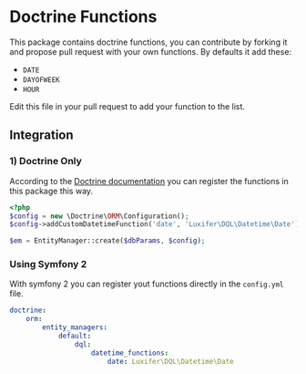 Doctrine Functions
==================

This package contains doctrine functions, you can contribute by forking it and propose pull request with your own functions.
By defaults it add these:

* `DATE`
* `DAYOFWEEK`
* `HOUR`

Edit this file in your pull request to add your function to the list.

Integration
-----------

### 1) Doctrine Only

According to the [Doctrine documentation](http://docs.doctrine-project.org/en/2.0.x/cookbook/dql-user-defined-functions.html "Doctrine documentation") you can register the functions in this package this way.

```php
<?php
$config = new \Doctrine\ORM\Configuration();
$config->addCustomDatetimeFunction('date', 'Luxifer\DQL\Datetime\Date');

$em = EntityManager::create($dbParams, $config);
```

### Using Symfony 2

With symfony 2 you can register yout functions directly in the `config.yml` file.

```yaml
doctrine:
    orm:
        entity_managers:
            default:
                dql:
                    datetime_functions:
                        date: Luxifer\DQL\Datetime\Date
```